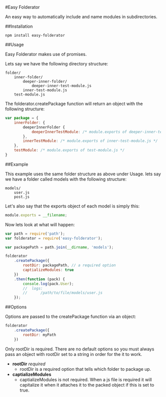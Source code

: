 #Easy Folderator

An easy way to automatically include and name modules in subdirectories.

##Installation

```
npm install easy-folderator
```

##Usage

Easy Folderator makes use of promises.

Lets say we have the following directory structure:

```
folder/
	inner-folder/
		deeper-inner-folder/
			deeper-inner-test-module.js
		inner-test-module.js
	test-module.js
```

The folderator.createPackage function will return an object with the following structure:

```js
var package = {
	innerFolder: {
		deeperInnerFolder {
			deeperInnerTestModule: /* module.exports of deeper-inner-test-module.js */
		},
		innerTestModule: /* module.exports of inner-test-module.js */
	},
	testModule: /* module.exports of test-module.js */
}
```

##Example

This example uses the same folder structure as above under Usage.  lets say we have a folder called models with the following structure:

```
models/
	user.js
	post.js
```

Let's also say that the exports object of each model is simply this:

```js
module.exports = __filename;
```

Now lets look at what will happen:

```js
var path = require('path');
var folderator = require('easy-folderator');

var packagePath = path.join(__dirname, 'models');

folderator
	.createPackage({
		rootDir: packagePath, // a required option
		captializeModules: true
	})
	.then(function (pack) {
		console.log(pack.User);
		//	logs:
		//		/path/to/file/models/user.js
	});
```

##Options

Options are passed to the createPackage function via an object:

```js
folderator
	.createPackage({
		rootDir: myPath
	})
```

Only rootDir is required.  There are no default options so you must always pass an object with rootDir set to a string in order for the it to work.

-	**rootDir** *required*
	- rootDir is a required option that tells which folder to package up.
- **captializeModules**
	- captializeModules is not required.  When a js file is required it will capitalize it when it attaches it to the packed object if this is set to true.